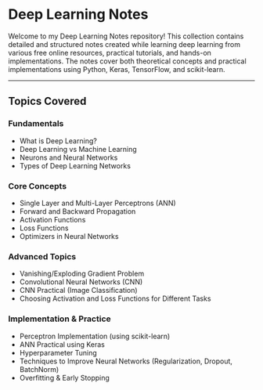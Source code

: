 # Deep Learning Notes

Welcome to my Deep Learning Notes repository! This collection contains detailed and structured notes created while learning deep learning from various free online resources, practical tutorials, and hands-on implementations. The notes cover both theoretical concepts and practical implementations using Python, Keras, TensorFlow, and scikit-learn.

---
## Topics Covered

### Fundamentals
- What is Deep Learning?
- Deep Learning vs Machine Learning
- Neurons and Neural Networks
- Types of Deep Learning Networks

### Core Concepts
- Single Layer and Multi-Layer Perceptrons (ANN)
- Forward and Backward Propagation
- Activation Functions
- Loss Functions
- Optimizers in Neural Networks

### Advanced Topics
- Vanishing/Exploding Gradient Problem
- Convolutional Neural Networks (CNN)
- CNN Practical (Image Classification)
- Choosing Activation and Loss Functions for Different Tasks

### Implementation & Practice
- Perceptron Implementation (using scikit-learn)
- ANN Practical using Keras
- Hyperparameter Tuning
- Techniques to Improve Neural Networks (Regularization, Dropout, BatchNorm)
- Overfitting & Early Stopping
